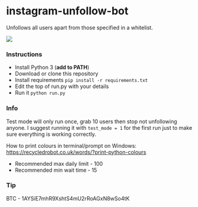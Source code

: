 # instagram-unfollow-bot
Unfollows all users apart from those specified in a whitelist.

![](https://github.com/impshum/instagram-unfollow-bot/blob/master/ss.jpg)

### Instructions

- Install Python 3 (**add to PATH**)
- Download or clone this repository
- Install requirements ```pip install -r requirements.txt```
- Edit the top of run.py with your details
- Run it ```python run.py```


### Info

Test mode will only run once, grab 10 users then stop not unfollowing anyone. I suggest running it with ```test_mode = 1``` for the first run just to make sure everything is working correctly.

How to print colours in terminal/prompt on Windows: https://recycledrobot.co.uk/words/?print-python-colours

- Recommended max daily limit - 100
- Recommended min wait time - 15

### Tip

BTC - 1AYSiE7mhR9XshtS4mU2rRoAGxN8wSo4tK
